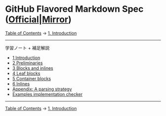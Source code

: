 # GitHub Flavored Markdown Spec ([Official](https://github.github.com/gfm/)|[Mirror](https://higuma.github.io/github-flabored-markdown/))

[Table of Contents](index.md) →
[1. Introduction](introduction.md)

------------------------------------------------------------------------

学習ノート + 補足解説

* [1 Introduction](introduction.md)
* [2 Preliminaries](preliminaries.md)
* [3 Blocks and inlines](blocks-and-inlines.md)
* [4 Leaf blocks](leaf-blocks.md)
* [5 Container blocks](Container-blocks.md)
* [6 Inlines](inlines.md)
* [Appendix: A parsing strategy](appendix-a-parsing-strategy.md)
* [Examples implementation checker](checker/index.md)

------------------------------------------------------------------------

[Table of Contents](index.md) →
[1. Introduction](introduction.md)
